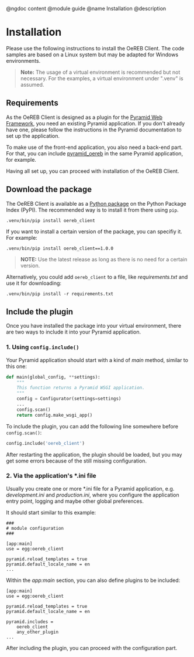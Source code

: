 @ngdoc content
@module guide
@name Installation
@description

# Installation

Please use the following instructions to install the OeREB Client. The
code samples are based on a Linux system but may be adapted for
Windows environments.

> **Note:** The usage of a virtual environment is recommended but not
necessary. For the examples, a virtual environment under ".venv" is
assumed.

## Requirements

As the OeREB Client is designed as a plugin for the
[Pyramid Web Framework](http://docs.pylonsproject.org/projects/pyramid/en/latest/),
you need an existing Pyramid application. If you don't already have one,
please follow the instructions in the Pyramid documentation to set up
the application.

To make use of the front-end application, you also need a back-end part.
For that, you can include
[pyramid_oereb](https://openoereb.github.io/pyramid_oereb/doc/) in the
same Pyramid application, for example.

Having all set up, you can proceed with installation of the OeREB
Client.

## Download the package

The OeREB Client is available as a
[Python package](https://pypi.org/project/oereb-client/) on the Python
Package Index (PyPI). The recommended way is to install it from there
using `pip`.

```console
.venv/bin/pip install oereb_client
```

If you want to install a certain version of the package, you can
specifiy it. For example:

```console
.venv/bin/pip install oereb_client==1.0.0
```

> **NOTE:** Use the latest release as long as there is no need for a
certain version.

Alternatively, you could add `oereb_client` to a file, like
*requirements.txt* and use it for downloading:

```console
.venv/bin/pip install -r requirements.txt
```

## Include the plugin

Once you have installed the package into your virtual environment, there
are two ways to include it into your Pyramid application.

### 1. Using `config.include()`

Your Pyramid application should start with a kind of *main* method,
similar to this one:

```python
def main(global_config, **settings):
    """
    This function returns a Pyramid WSGI application.
    """
    config = Configurator(settings=settings)
    ...
    config.scan()
    return config.make_wsgi_app()
```

To include the plugin, you can add the following line somewhere before
`config.scan()`:

```python
config.include('oereb_client')
```

After restarting the application, the plugin should be loaded, but you
may get some errors because of the still missing configuration.

### 2. Via the application's *.ini file

Usually you create one or more *.ini file for a Pyramid application,
e.g. *development.ini* and *production.ini*, where you configure the
application entry point, logging and maybe other global preferences.

It should start similar to this example:

```
###
# module configuration
###

[app:main]
use = egg:oereb_client

pyramid.reload_templates = true
pyramid.default_locale_name = en
...
```

Within the *app:main* section, you can also define plugins to be
included:

```
[app:main]
use = egg:oereb_client

pyramid.reload_templates = true
pyramid.default_locale_name = en

pyramid.includes =
    oereb_client
    any_other_plugin
...
```

After including the plugin, you can proceed with the configuration part.
